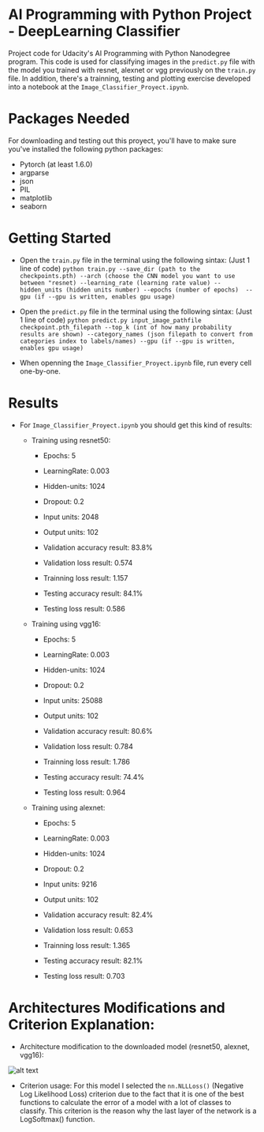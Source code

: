 # AI Programming with Python Project - DeepLearning Classifier

Project code for Udacity's AI Programming with Python Nanodegree program. This code is used for classifying images in the `predict.py` file with the model 
you trained with resnet, alexnet or vgg previously on the `train.py` file. In addition, there's a trainning, testing and plotting exercise developed into a
notebook at the `Image_Classifier_Proyect.ipynb`.

# Packages Needed

For downloading and testing out this proyect, you'll have to make sure you've installed the following python packages:
* Pytorch (at least 1.6.0)
* argparse
* json
* PIL
* matplotlib
* seaborn

# Getting Started

* Open the `train.py` file in the terminal using the following sintax: (Just 1 line of code)
`python train.py --save_dir (path to the checkpoints.pth) --arch (choose the CNN model you want to use between "resnet)
--learning_rate (learning rate value) --hidden_units (hidden units number) --epochs (number of epochs) 
--gpu (if --gpu is written, enables gpu usage) `

* Open the `predict.py` file in the terminal using the following sintax: (Just 1 line of code)
`python predict.py input_image_pathfile checkpoint.pth_filepath --top_k (int of how many probability results are shown)
--category_names (json filepath to convert from categories index to labels/names) --gpu (if --gpu is written, enables gpu usage)`

* When openning the `Image_Classifier_Proyect.ipynb` file, run every cell one-by-one.

# Results

* For `Image_Classifier_Proyect.ipynb` you should get this kind of results:

  * Training using resnet50:
  
    * Epochs: 5
    * LearningRate: 0.003
    * Hidden-units: 1024
    * Dropout: 0.2
    * Input units: 2048
    * Output units: 102
    
    * Validation accuracy result: 83.8%
    * Validation loss result: 0.574
    * Trainning loss result: 1.157
    
    * Testing accuracy result: 84.1%
    * Testing loss result: 0.586

  * Training using vgg16:
  
    * Epochs: 5
    * LearningRate: 0.003
    * Hidden-units: 1024
    * Dropout: 0.2
    * Input units: 25088
    * Output units: 102
    
    * Validation accuracy result: 80.6%
    * Validation loss result: 0.784
    * Trainning loss result: 1.786
    
    * Testing accuracy result: 74.4%
    * Testing loss result: 0.964
    
  * Training using alexnet:
  
    * Epochs: 5
    * LearningRate: 0.003
    * Hidden-units: 1024
    * Dropout: 0.2
    * Input units: 9216
    * Output units: 102
    
    * Validation accuracy result: 82.4%
    * Validation loss result: 0.653
    * Trainning loss result: 1.365
    
    * Testing accuracy result: 82.1%
    * Testing loss result: 0.703

# Architectures Modifications and Criterion Explanation:

* Architecture modification to the downloaded model (resnet50, alexnet, vgg16):

![alt text](https://github.com/JuanDavidPiscoJaimes/DeepLearningClassifier/blob/master/nnsquentialexplained.png?raw=true)

* Criterion usage:
For this model I selected the `nn.NLLLoss()` (Negative Log Likelihood Loss) criterion due to the fact that it is one of the best functions
to calculate the error of a model with a lot of classes to classify. This criterion is the reason why the last layer of the network
is a LogSoftmax() function.
